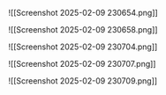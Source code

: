 ![[Screenshot 2025-02-09 230654.png]]

![[Screenshot 2025-02-09 230658.png]]

![[Screenshot 2025-02-09 230704.png]]

![[Screenshot 2025-02-09 230707.png]]

![[Screenshot 2025-02-09 230709.png]]